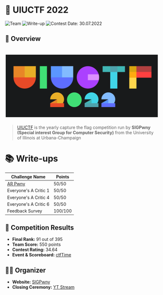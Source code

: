 # 🚩 UIUCTF 2022 

![Team](https://img.shields.io/badge/Team-F!NDERS_KEEPERS-brown.svg)
![Write-up](https://img.shields.io/badge/Write--ups-02-blue.svg)
![Contest Date: 30.07.2022](https://img.shields.io/badge/Contest%20Date-30.07.22--01.08.22-lightgrey.svg)


## 🧾 Overview
 
<h1 align="center"><img alt="cover" src="cover.png" width="500px" /> </h1> 

> [UIUCTF](https://ctftime.org/ctf/95) is the yearly capture the flag competition run by **SIGPwny (Special interest Group for Computer Security)** from the University of Illinois at Urbana-Champaign



# 📚 Write-ups
 
 | Challenge Name          | Points
 | --------------          | ------
 | [AR Pwny](web/ARPwny/) | 50/50
 | Everyone's A Critic 1 | 50/50
 | Everyone's A Critic 4 | 50/50
 | Everyone's A Critic 6 | 50/50
 | Feedback Survey | 100/100


## 🥇 Competition Results
* **Final Rank:** 91 out of 395 
* **Team Score:** 550 points
* **Contest Rating:** 34.64
* **Event & Scoreboard:** [ctfTime](https://ctftime.org/event/1600) 


## 🙋‍♂️ Organizer
* **Website:** [SIGPwny](https://sigpwny.com)
* **Closing Ceremony:** [YT Stream](https://youtu.be/OYjxHoWDhxE)
